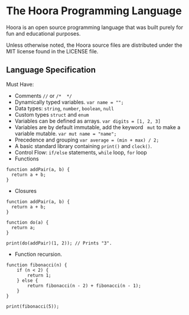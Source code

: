# The Hoora Programming Language

Hoora is an open source programming language that was built purely for fun and educational purposes.

Unless otherwise noted, the Hoora source files are distributed under the
MIT license found in the LICENSE file.


## Language Specification
Must Have:
- Comments `//` or `/*  */`
- Dynamically typed variables. `var name = "";`
- Data types: `string`, `number`, `boolean`, `null`
- Custom types `struct` and `enum`
- Variables can be defined as arrays. `var digits = [1, 2, 3]`
- Variables are by default immutable, add the keyword ` mut` to make a variable mutable. `var mut name = "name";`
- Precedence and grouping `var average = (min + max) / 2;`
- A basic standard library containing `print()` and `clock()`.
- Control Flow: `if/else` statements, `while` loop, `for` loop
- Functions
```
function addPair(a, b) {
  return a + b;
}
```
- Closures
```
function addPair(a, b) {
  return a + b;
}

function do(a) {
  return a;
}

print(do(addPair)(1, 2)); // Prints "3".
```
- Function recursion.
```
function fibonacci(n) {
    if (n < 2) {
        return 1;
    } else {
        return fibonacci(n - 2) + fibonacci(n - 1);
    }
}

print(fibonacci(5));
```

